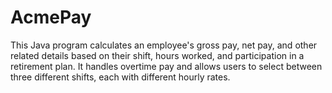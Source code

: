 # AcmePay
This Java program calculates an employee's gross pay, net pay, and other related details based on their shift, hours worked, and participation in a retirement plan. It handles overtime pay and allows users to select between three different shifts, each with different hourly rates.
